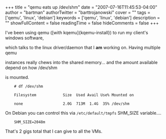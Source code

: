 +++
title = "qemu eats up /dev/shm"
date = "2007-07-16T11:45:53-04:00"
author = "bartman"
authorTwitter = "barttrojanowski"
cover = ""
tags = ['qemu', 'linux', 'debian']
keywords = ['qemu', 'linux', 'debian']
description = ""
showFullContent = false
readingTime = false
hideComments = false
+++

I've been using qemu ([with kqemu]{kqemu-install}) to run my client's windows software, 

which talks to the linux driver/daemon that I **am** working on.  Having multiple qemu 

instances really chews into the shared memory... and the amount available depend on how /dev/shm

is mounted.



        # df /dev/shm

        Filesystem            Size  Used Avail Use% Mounted on

        none                  2.0G  713M  1.4G  35% /dev/shm



On Debian you can control this via `/etc/default/tmpfs` SHM_SIZE variable....



        SHM_SIZE=2048m



That's 2 gigs total that I can give to all the VMs.
